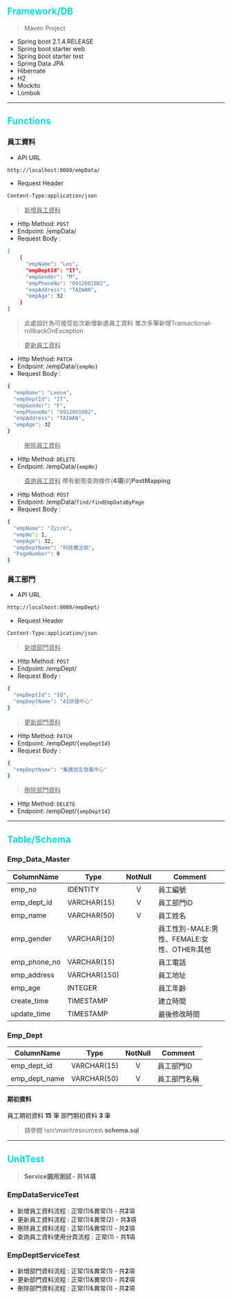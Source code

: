 ## <font color=#00dddd>Framework/DB</font>
> Maven Project
- Spring boot 2.1.4.RELEASE
- Spring boot starter web
- Spring boot starter test
- Spring Data JPA
- Hibernate
- H2
- Mockito
- Lombok
***

## <font color=#00dddd>Functions</font>

### 員工資料
- API URL
```sh
http://localhost:8080/empData/
```
- Request Header
```sh
Content-Type:application/json
```
> <u>新增員工資料</u>
  - Http Method: ```POST ```
  - Endpoint: /empData/
  - Request Body : 
```sh
[
	{
	  "empName": "Leo",
	  "empDeptId": "IT",
	  "empGender": "M",
	  "empPhoneNo": "0912001002",
	  "empAddress": "TAIWAN",
	  "empAge": 32
	}
]
```
> 此處設計為可接受批次新增新進員工資料
> 單次多筆新增Transactional-rollbackOnException

> <u>更新員工資料</u>
  - Http Method: ```PATCH ```
  - Endpoint: /empData/```{empNo}```
 - Request Body : 
```sh
{
  "empName": "Leona",
  "empDeptId": "IT",
  "empGender": "F",
  "empPhoneNo": "0912001002",
  "empAddress": "TAIWAN",
  "empAge": 32
}
```
> <u>刪除員工資料</u>
  - Http Method: ```DELETE ```
  - Endpoint: /empData/```{empNo}```

> <u>查詢員工資料</u>
  > 帶有動態查詢條件(**4項**)的**PostMapping**
  - Http Method: ```POST ```
  - Endpoint: /empData/```find/findEmpDataByPage```
  - Request Body : 
```sh
{
  "empName": "Zyire",
  "empNo": 1,
  "empAge": 32, 
  "empDeptName": "科技魔法部",
  "PageNumber": 0
}
```

### 員工部門
- API URL
```sh
http://localhost:8080/empDept/
```
- Request Header
```sh
Content-Type:application/json
```
> <u>新增部門資料</u>
  - Http Method: ```POST ```
  - Endpoint: /empDept/
  - Request Body : 
```sh
{
  "empDeptId": "IQ",
  "empDeptName": "AI研發中心"
}
```

> <u>更新部門資料</u>
  - Http Method: ```PATCH ```
  - Endpoint: /empDept/```{empDeptId}```
  - Request Body : 
```sh
{
  "empDeptName": "集團民生發展中心"
}
```
> <u>刪除部門資料</u>
  - Http Method: ```DELETE ```
  - Endpoint: /empDept/```{empDeptId}```

***
## <font color=#00dddd>Table/Schema</font>
### Emp_Data_Master
| ColumnName | Type | NotNull | Comment |
|---|---|:-:|---|
| emp_no | IDENTITY |V| 員工編號 |
| emp_dept_id | VARCHAR(15) |V| 員工部門ID |
| emp_name | VARCHAR(50) |V| 員工姓名 |
| emp_gender | VARCHAR(10) || 員工性別-MALE:男性、FEMALE:女性、OTHER:其他 |
| emp_phone_no | VARCHAR(15) || 員工電話 |
| emp_address | VARCHAR(150) || 員工地址 |
| emp_age | INTEGER || 員工年齡 |
| create_time | TIMESTAMP || 建立時間 |
| update_time | TIMESTAMP || 最後修改時間 |

### Emp_Dept
| ColumnName | Type | NotNull | Comment |
|---|---|:-:|---|
| emp_dept_id | VARCHAR(15) |V| 員工部門ID |
| emp_dept_name | VARCHAR(50) |V| 員工部門名稱 |

#### 期初資料

員工期初資料 **15** 筆
部門期初資料 **3** 筆
> 請參閱 \src\main\resources\ **schema.sql**
***
## <font color=#00dddd>UnitTest</font>
> **Service調用測試  - 共14項**
### EmpDataServiceTest
  - 新增員工資料流程 : 正常(1)&異常(1) - 共**2**項
  - 更新員工資料流程 : 正常(1)&異常(2) - 共**3**項
  - 刪除員工資料流程 : 正常(1)&異常(1) - 共**2**項
  - 查詢員工資料使用分頁流程 : 正常(1) - 共**1**項

### EmpDeptServiceTest
  - 新增部門資料流程 : 正常(1)&異常(1) - 共**2**項
  - 更新部門資料流程 : 正常(1)&異常(1) - 共**2**項
  - 刪除部門資料流程 : 正常(1)&異常(1) - 共**2**項
